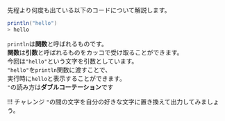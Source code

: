 先程より何度も出ている以下のコードについて解説します。
```scala
println("hello")
> hello
```
`println`は**関数**と呼ばれるものです。  
**関数**は**引数**と呼ばれるものをカッコで受け取ることができます。  
今回は`"hello"`という文字を引数としています。  
`"hello"`を`println`関数に渡すことで、  
実行時に`hello`と表示することができます。  
`"`の読み方は**ダブルコーテーション**です

!!! チャレンジ
    `"`の間の文字を自分の好きな文字に置き換えて出力してみましょう。
